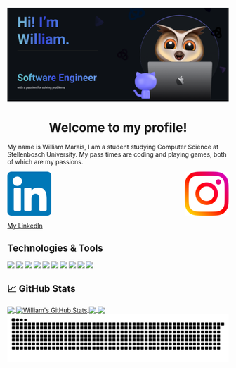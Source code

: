 

[![Header](https://github.com/SAED2906/SAED2906/blob/main/banner2.png)](https://github.com/SAED2906)

<h1 align="center">
Welcome to my profile! 
</h1>

My name is William Marais, I am a student studying Computer Science at Stellenbosch University.
My pass times are coding and playing games, both of which are my passions.

<div style="display: flex; justify-content: space-between;">
  <img src="icons/linkedin.png" alt="Icon 1" width="100" /> <!-- adjust width as needed -->
  <img src="icons/instagram.png" alt="Icon 2" width="100" /> <!-- adjust width as needed -->
</div>


[My LinkedIn](https://za.linkedin.com/in/william-marais-a9b752222?trk=people-guest_people_search-card)

## Technologies & Tools
![](https://img.shields.io/badge/Windows-0078D6?style=for-the-badge&logo=windows&logoColor=white)
![](https://img.shields.io/badge/iOS-000000?style=for-the-badge&logo=ios&logoColor=white)
![](https://img.shields.io/badge/Arch_Linux-1793D1?style=for-the-badge&logo=arch-linux&logoColor=white)
![](https://img.shields.io/badge/NeoVim-%2357A143.svg?&style=for-the-badge&logo=neovim&logoColor=white)
![](https://img.shields.io/badge/Visual_Studio_Code-0078D4?style=for-the-badge&logo=visual%20studio%20code&logoColor=white)
![](https://img.shields.io/badge/Java-ED8B00?style=for-the-badge&logo=openjdk&logoColor=white)
![](https://img.shields.io/badge/Python-14354C?style=for-the-badge&logo=python&logoColor=white)
![](https://img.shields.io/badge/JavaScript-F7DF1E?style=for-the-badge&logo=javascript&logoColor=black)
![](https://img.shields.io/badge/C-00599C?style=for-the-badge&logo=c&logoColor=white)
![](https://img.shields.io/badge/_-ASM-6E4C13.svg?style=for-the-badge&logoColor=white)




## &#x1f4c8; GitHub Stats

<a href="https://github.com/SAED2906/SAED2906">
  <img align="center" src="https://github-readme-stats.vercel.app/api/top-langs/?username=SAED2906&langs_count=3&theme=github_dark" />
</a>
<a href="https://github.com/SAED2906/SAED2906">
  <img align="center" src="https://github-readme-stats.vercel.app/api?username=SAED2906&show_icons=true&theme=github_dark" alt="William's GitHub Stats" />
</a>


<a href="https://github.com/SAED2906/SimulationTest">
  <img align="center" src="https://github-readme-stats.vercel.app/api/pin/?username=SAED2906&repo=SimulationTest&theme=github_dark" />
</a>


<a href="https://github.com/SAED2906/Encryptex-ClientSide">
  <img align="center" src="https://github-readme-stats.vercel.app/api/pin/?username=SAED2906&repo=Encryptex-ClientSide&theme=github_dark" />
</a>    

<picture>
  <source media="(prefers-color-scheme: dark)" srcset="github-snake-dark.svg" />
  <source media="(prefers-color-scheme: light)" srcset="github-snake.svg" />
  <img alt="github-snake" src="github-snake.svg" />
</picture>
